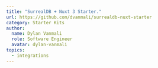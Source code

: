 ```yaml
---
title: "SurrealDB + Nuxt 3 Starter."
url: https://github.com/dvanmali/surrealdb-nuxt-starter
category: Starter Kits
author:
  name: Dylan Vanmali
  role: Software Engineer
  avatar: dylan-vanmali
topics:
  - integrations
---
```


